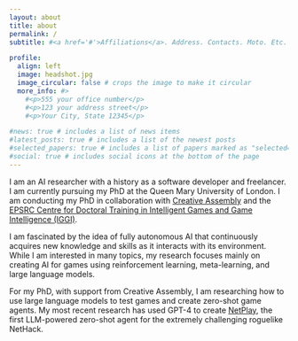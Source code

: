 ```yaml
---
layout: about
title: about
permalink: /
subtitle: #<a href='#'>Affiliations</a>. Address. Contacts. Moto. Etc.

profile:
  align: left
  image: headshot.jpg
  image_circular: false # crops the image to make it circular
  more_info: #>
    #<p>555 your office number</p>
    #<p>123 your address street</p>
    #<p>Your City, State 12345</p>

#news: true # includes a list of news items
#latest_posts: true # includes a list of the newest posts
#selected_papers: true # includes a list of papers marked as "selected={true}"
#social: true # includes social icons at the bottom of the page
---
```


I am an AI researcher with a history as a software developer and freelancer. I am currently pursuing my PhD at the Queen Mary University of London. I am conducting my PhD in collaboration with [Creative Assembly](https://www.creative-assembly.com/) and the [EPSRC Centre for Doctoral Training in Intelligent Games and Game Intelligence (IGGI)](https://www.iggi-phd.org/).

I am fascinated by the idea of fully autonomous AI that continuously acquires new knowledge and skills as it interacts with its environment. While I am interested in many topics, my research focuses mainly on creating AI for games using reinforcement learning, meta-learning, and large language models. 

For my PhD, with support from Creative Assembly, I am researching how to use large language models to test games and create zero-shot game agents. My most recent research has used GPT-4 to create [NetPlay](https://github.com/CommanderCero/NetPlay), the first LLM-powered zero-shot agent for the extremely challenging roguelike NetHack.